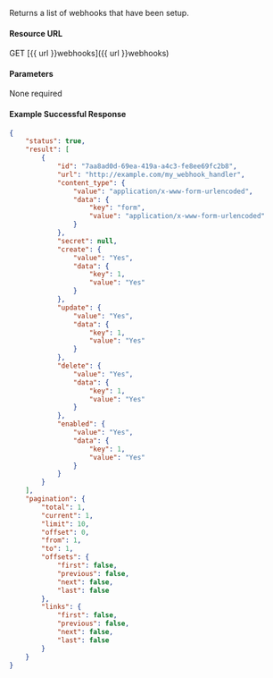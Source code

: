 <!--
@title Get multiple webhooks by criteria
@author Moltin Ltd
@description Gets an array of webhooks

@sidebar 1
@family Webhooks
@rate No
@auth Yes
@format JSON
@http GET
@version beta
-->
Returns a list of webhooks that have been setup.


#### Resource URL
GET [{{ url }}webhooks]({{ url }}webhooks)


#### Parameters
None required

<!--code-->
#### Example Successful Response
``` json
{
    "status": true,
    "result": [
        {
            "id": "7aa8ad0d-69ea-419a-a4c3-fe8ee69fc2b8",
            "url": "http://example.com/my_webhook_handler",
            "content_type": {
                "value": "application/x-www-form-urlencoded",
                "data": {
                    "key": "form",
                    "value": "application/x-www-form-urlencoded"
                }
            },
            "secret": null,
            "create": {
                "value": "Yes",
                "data": {
                    "key": 1,
                    "value": "Yes"
                }
            },
            "update": {
                "value": "Yes",
                "data": {
                    "key": 1,
                    "value": "Yes"
                }
            },
            "delete": {
                "value": "Yes",
                "data": {
                    "key": 1,
                    "value": "Yes"
                }
            },
            "enabled": {
                "value": "Yes",
                "data": {
                    "key": 1,
                    "value": "Yes"
                }
            }
        }
    ],
    "pagination": {
        "total": 1,
        "current": 1,
        "limit": 10,
        "offset": 0,
        "from": 1,
        "to": 1,
        "offsets": {
            "first": false,
            "previous": false,
            "next": false,
            "last": false
        },
        "links": {
            "first": false,
            "previous": false,
            "next": false,
            "last": false
        }
    }
}
```
<!--/code-->